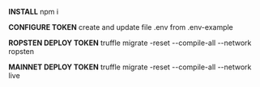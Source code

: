 **INSTALL**
npm i

**CONFIGURE TOKEN**
create and update file .env from .env-example

**ROPSTEN DEPLOY TOKEN**
truffle migrate -reset --compile-all --network ropsten

**MAINNET DEPLOY TOKEN**
truffle migrate -reset --compile-all --network live

